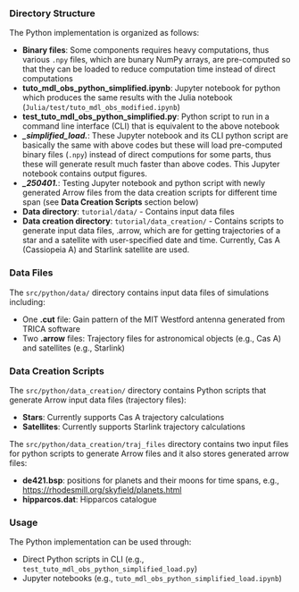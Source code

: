 ### Directory Structure

The Python implementation is organized as follows:
- **Binary files**: Some components requires heavy computations, thus various `.npy` files, which are bunary NumPy arrays, are pre-computed so that they can be loaded to reduce computation time instead of direct computations
- **tuto_mdl_obs_python_simplified.ipynb**: Jupyter notebook for python which produces the same results with the Julia notebook (`Julia/test/tuto_mdl_obs_modified.ipynb`)
- **test_tuto_mdl_obs_python_simplified.py**: Python script to run in a command line interface (CLI) that is equivalent to the above notebook
- ***_simplified_load.***: These Jupyter notebook and its CLI python script are basically the same with above codes but these will load pre-computed binary files (`.npy`) instead of direct computions for some parts, thus these will generate result much faster than above codes. This Jupyter notebook contains output figures.
- ***_250401.***: Testing Jupyter notebook and python script with newly generated Arrow files from the data creation scripts for different time span (see **Data Creation Scripts** section below)
- **Data directory**: `tutorial/data/` - Contains input data files
- **Data creation directory**: `tutorial/data_creation/` - Contains scripts to generate input data files, .arrow, which are for getting trajectories of a star and a satellite with user-specified date and time. Currently, Cas A (Cassiopeia A) and Starlink satellite are used.


### Data Files

The `src/python/data/` directory contains input data files of simulations including:
- One **.cut** file: Gain pattern of the MIT Westford antenna generated from TRICA software
- Two **.arrow** files: Trajectory files for astronomical objects (e.g., Cas A) and satellites (e.g., Starlink)


### Data Creation Scripts

The `src/python/data_creation/` directory contains Python scripts that generate Arrow input data files (trajectory files):
- **Stars**: Currently supports Cas A trajectory calculations
- **Satellites**: Currently supports Starlink trajectory calculations

The `src/python/data_creation/traj_files` directory contains two input files for python scripts to generate Arrow files and it also stores generated arrow files:
- **de421.bsp**: positions for planets and their moons for time spans, e.g., https://rhodesmill.org/skyfield/planets.html
- **hipparcos.dat**: Hipparcos catalogue


### Usage

The Python implementation can be used through:
- Direct Python scripts in CLI (e.g., `test_tuto_mdl_obs_python_simplified_load.py`)
- Jupyter notebooks (e.g., `tuto_mdl_obs_python_simplified_load.ipynb`)
